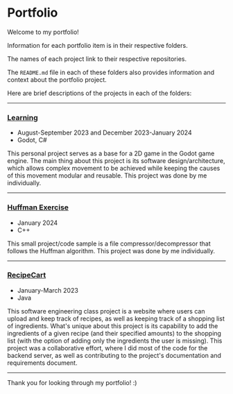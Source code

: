 # Portfolio
Welcome to my portfolio!


Information for each portfolio item is in their respective folders.

The names of each project link to their respective repositories.

The `README.md` file in each of these folders also provides information and context about the portfolio project.

Here are brief descriptions of the projects in each of the folders:

---
### [Learning](https://github.com/uuhhhh/Learning)
- August-September 2023 and December 2023-January 2024
- Godot, C#

This personal project serves as a base for a 2D game in the Godot game engine.
The main thing about this project is its software design/architecture,
which allows complex movement to be achieved while keeping the causes of this
movement modular and reusable.
This project was done by me individually.

---
### [Huffman Exercise](https://github.com/CharlesAtUW/HuffmanExercise)
- January 2024
- C++

This small project/code sample is a file compressor/decompressor
that follows the Huffman algorithm.
This project was done by me individually.

---
### [RecipeCart](https://github.com/jteng2/CSE-403-RecipeCart/)
- January-March 2023
- Java

This software engineering class project is a website where users can upload
and keep track of recipes, as well as keeping track of a shopping list of ingredients.
What's unique about this project is its capability to add the ingredients
of a given recipe (and their specified amounts) to the shopping list
(with the option of adding only the ingredients the user is missing).
This project was a collaborative effort, where I did most of the code
for the backend server, as well as contributing to the project's documentation
and requirements document.

---
Thank you for looking through my portfolio! :)
